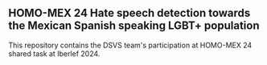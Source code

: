 ## HOMO-MEX 24 Hate speech detection towards the Mexican Spanish speaking LGBT+ population

This repository contains the DSVS team's participation at HOMO-MEX 24 shared task at Iberlef 2024.
